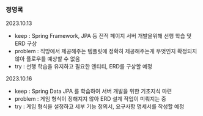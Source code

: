 ### 정영록

2023.10.13

- keep : Spring Framework, JPA 등 전적 페이지 서버 개발을위해 선행 학습 및 ERD 구상
- problem : 직방에서 제공해주는 템플릿에 정확히 제공해주는게 무엇인지 확정되지 않아 플로우를 예상할 수 없음
- try : 선행 학습을 유지하고 필요한 엔티티, ERD를 구상할 예정



2023.10.16

- keep : Spring Data JPA 를 학습하여 서버 개발을 위한 기초지식 마련
- problem : 게임 형식이 정해지지 않아 ERD 설계 작업이 미뤄지는 중
- try : 게임 형식을 설정하고 세부 기능 정의서, 요구사항 명세서를 작성할 예정
